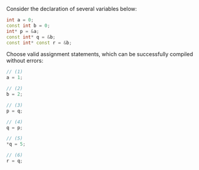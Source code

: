 Consider the declaration of several variables below:

```c++
int a = 0;
const int b = 0;
int* p = &a;
const int* q = &b;
const int* const r = &b; 
```

Choose valid assignment statements, 
which can be successfully compiled without errors:

```c++
// (1)
a = 1;

// (2)
b = 2;

// (3)
p = q;

// (4)
q = p;

// (5)
*q = 5;

// (6)
r = q;
```

